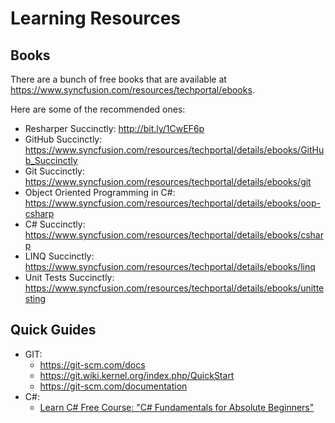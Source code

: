# Learning Resources
## Books
There are a bunch of free books that are available at https://www.syncfusion.com/resources/techportal/ebooks.

Here are some of the recommended ones:
- Resharper Succinctly: http://bit.ly/1CwEF6p
- GitHub Succinctly: https://www.syncfusion.com/resources/techportal/details/ebooks/GitHub_Succinctly
- Git Succinctly: https://www.syncfusion.com/resources/techportal/details/ebooks/git
- Object Oriented Programming in C#: https://www.syncfusion.com/resources/techportal/details/ebooks/oop-csharp
- C# Succinctly: https://www.syncfusion.com/resources/techportal/details/ebooks/csharp
- LINQ Succinctly: https://www.syncfusion.com/resources/techportal/details/ebooks/linq
- Unit Tests Succinctly: https://www.syncfusion.com/resources/techportal/details/ebooks/unittesting

## Quick Guides
- GIT:
  - https://git-scm.com/docs
  - https://git.wiki.kernel.org/index.php/QuickStart
  - https://git-scm.com/documentation
- C#: 
  - [Learn C# Free Course: "C# Fundamentals for Absolute Beginners"](https://mva.microsoft.com/en-us/training-courses/c-fundamentals-for-absolute-beginners-16169)
